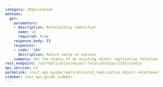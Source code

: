 ```yaml
---
category: /Replication
methods:
  get:
    parameters:
    - description: Relationship identifier
      name: id
      required: true
    response_body: {}
    responses:
    - code: '200'
      description: Return value on success
    summary: Get the status of an existing object replication relationship.
rest_endpoint: /v3/replication/object-relationships/{id}/status
api_version: v3
permalink: /rest-api-guide/replication/v3_replication_object-relationships_id_status.html
sidebar: rest_api_guide_sidebar
---
```


